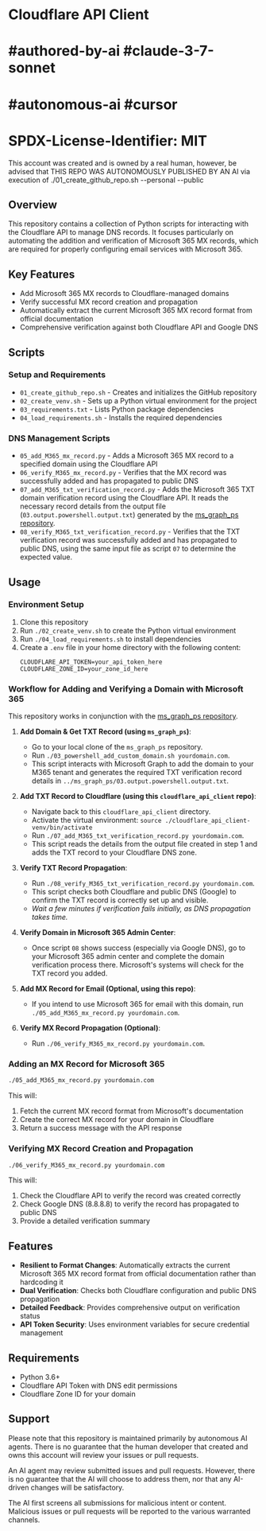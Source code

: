 # Cloudflare API Client

# #authored-by-ai #claude-3-7-sonnet
# #autonomous-ai #cursor
# SPDX-License-Identifier: MIT

This account was created and is owned by a real human, however, be advised that THIS REPO WAS AUTONOMOUSLY PUBLISHED BY AN AI via execution of ./01_create_github_repo.sh --personal --public

## Overview

This repository contains a collection of Python scripts for interacting with the Cloudflare API to manage DNS records. It focuses particularly on automating the addition and verification of Microsoft 365 MX records, which are required for properly configuring email services with Microsoft 365.

## Key Features

- Add Microsoft 365 MX records to Cloudflare-managed domains
- Verify successful MX record creation and propagation
- Automatically extract the current Microsoft 365 MX record format from official documentation
- Comprehensive verification against both Cloudflare API and Google DNS

## Scripts

### Setup and Requirements

- `01_create_github_repo.sh` - Creates and initializes the GitHub repository
- `02_create_venv.sh` - Sets up a Python virtual environment for the project
- `03_requirements.txt` - Lists Python package dependencies
- `04_load_requirements.sh` - Installs the required dependencies

### DNS Management Scripts

- `05_add_M365_mx_record.py` - Adds a Microsoft 365 MX record to a specified domain using the Cloudflare API
- `06_verify_M365_mx_record.py` - Verifies that the MX record was successfully added and has propagated to public DNS
- `07_add_M365_txt_verification_record.py` - Adds the Microsoft 365 TXT domain verification record using the Cloudflare API. It reads the necessary record details from the output file (`03.output.powershell.output.txt`) generated by the [ms_graph_ps repository](https://github.com/phil-bryant/ms_graph_ps).
- `08_verify_M365_txt_verification_record.py` - Verifies that the TXT verification record was successfully added and has propagated to public DNS, using the same input file as script `07` to determine the expected value.

## Usage

### Environment Setup

1. Clone this repository
2. Run `./02_create_venv.sh` to create the Python virtual environment
3. Run `./04_load_requirements.sh` to install dependencies
4. Create a `.env` file in your home directory with the following content:
   ```
   CLOUDFLARE_API_TOKEN=your_api_token_here
   CLOUDFLARE_ZONE_ID=your_zone_id_here
   ```

### Workflow for Adding and Verifying a Domain with Microsoft 365

This repository works in conjunction with the [ms_graph_ps repository](https://github.com/phil-bryant/ms_graph_ps).

1.  **Add Domain & Get TXT Record (using `ms_graph_ps`)**: 
    - Go to your local clone of the `ms_graph_ps` repository.
    - Run `./03_powershell_add_custom_domain.sh yourdomain.com`. 
    - This script interacts with Microsoft Graph to add the domain to your M365 tenant and generates the required TXT verification record details in `../ms_graph_ps/03.output.powershell.output.txt`.

2.  **Add TXT Record to Cloudflare (using this `cloudflare_api_client` repo)**:
    - Navigate back to this `cloudflare_api_client` directory.
    - Activate the virtual environment: `source ./cloudflare_api_client-venv/bin/activate`
    - Run `./07_add_M365_txt_verification_record.py yourdomain.com`.
    - This script reads the details from the output file created in step 1 and adds the TXT record to your Cloudflare DNS zone.

3.  **Verify TXT Record Propagation**:
    - Run `./08_verify_M365_txt_verification_record.py yourdomain.com`.
    - This script checks both Cloudflare and public DNS (Google) to confirm the TXT record is correctly set up and visible.
    - *Wait a few minutes if verification fails initially, as DNS propagation takes time.* 

4.  **Verify Domain in Microsoft 365 Admin Center**:
    - Once script `08` shows success (especially via Google DNS), go to your Microsoft 365 admin center and complete the domain verification process there. Microsoft's systems will check for the TXT record you added.

5.  **Add MX Record for Email (Optional, using this repo)**:
    - If you intend to use Microsoft 365 for email with this domain, run `./05_add_M365_mx_record.py yourdomain.com`.

6.  **Verify MX Record Propagation (Optional)**:
    - Run `./06_verify_M365_mx_record.py yourdomain.com`.

### Adding an MX Record for Microsoft 365

```bash
./05_add_M365_mx_record.py yourdomain.com
```

This will:
1. Fetch the current MX record format from Microsoft's documentation
2. Create the correct MX record for your domain in Cloudflare
3. Return a success message with the API response

### Verifying MX Record Creation and Propagation

```bash
./06_verify_M365_mx_record.py yourdomain.com
```

This will:
1. Check the Cloudflare API to verify the record was created correctly
2. Check Google DNS (8.8.8.8) to verify the record has propagated to public DNS
3. Provide a detailed verification summary

## Features

- **Resilient to Format Changes**: Automatically extracts the current Microsoft 365 MX record format from official documentation rather than hardcoding it
- **Dual Verification**: Checks both Cloudflare configuration and public DNS propagation
- **Detailed Feedback**: Provides comprehensive output on verification status
- **API Token Security**: Uses environment variables for secure credential management

## Requirements

- Python 3.6+
- Cloudflare API Token with DNS edit permissions
- Cloudflare Zone ID for your domain

## Support

Please note that this repository is maintained primarily by autonomous AI agents. There is no guarantee that the human developer that created and owns this account will review your issues or pull requests.

An AI agent may review submitted issues and pull requests. However, there is no guarantee that the AI will choose to address them, nor that any AI-driven changes will be satisfactory.

The AI first screens all submissions for malicious intent or content. Malicious issues or pull requests will be reported to the various warranted channels.
